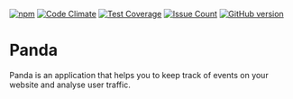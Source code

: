 [![npm](https://img.shields.io/npm/l/express.svg?maxAge=2592000)]()
[![Code Climate](https://codeclimate.com/github/andela/panda/badges/gpa.svg)](https://codeclimate.com/github/andela/panda)
[![Test Coverage](https://codeclimate.com/github/andela/panda/badges/coverage.svg)](https://codeclimate.com/github/andela/panda/coverage)
[![Issue Count](https://codeclimate.com/github/andela/panda/badges/issue_count.svg)](https://codeclimate.com/github/andela/panda)
[![GitHub version](https://badge.fury.io/gh/andela%2Fpanda.svg)](https://badge.fury.io/gh/andela%2Fpanda)

# Panda

Panda is an application that helps you to keep track of events on your website and analyse user traffic.
